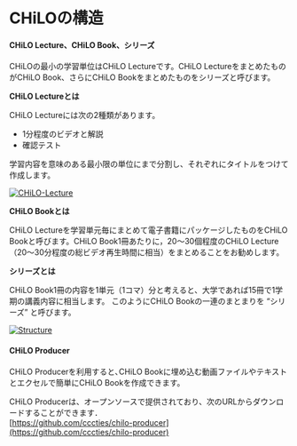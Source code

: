 # CHiLOの構造

#### CHiLO Lecture、CHiLO Book、シリーズ

CHiLOの最小の学習単位はCHiLO Lectureです。CHiLO LectureをまとめたものがCHiLO Book、さらにCHiLO Bookをまとめたものをシリーズと呼びます。

**CHiLO Lectureとは**

CHiLO Lectureには次の2種類があります。

* 1分程度のビデオと解説
* 確認テスト

学習内容を意味のある最小限の単位にまで分割し、それぞれにタイトルをつけて作成します。

[![CHiLO-Lecture](https://docs.cccties.org/wp/wp-content/uploads/2015/12/CHiLO-Lecture-1-300x226.png)](https://docs.cccties.org/wp/wp-content/uploads/2015/12/CHiLO-Lecture-1.png)

**CHiLO Bookとは**

CHiLO Lectureを学習単元毎にまとめて電子書籍にパッケージしたものをCHiLO Bookと呼びます。CHiLO Book1冊あたりに，20〜30個程度のCHiLO Lecture（20〜30分程度の総ビデオ再生時間に相当）をまとめることをお勧めします。

**シリーズとは**

CHiLO Book1冊の内容を1単元（1コマ）分と考えると、大学であれば15冊で1学期の講義内容に相当します。 このようにCHiLO Bookの一連のまとまりを “シリーズ” と呼びます。

[![Structure](https://docs.cccties.org/wp/wp-content/uploads/2015/12/Structure-1024x276.png)](https://docs.cccties.org/wp/wp-content/uploads/2015/12/Structure.png)

#### CHiLO Producer

CHiLO Producerを利用すると､CHiLO Bookに埋め込む動画ファイルやテキストとエクセルで簡単にCHiLO Bookを作成できます。

CHiLO Producerは、オープンソースで提供されており、次のURLからダウンロードすることができます．  
[https://github.com/cccties/chilo-producer](https://github.com/cccties/chilo-producer)


